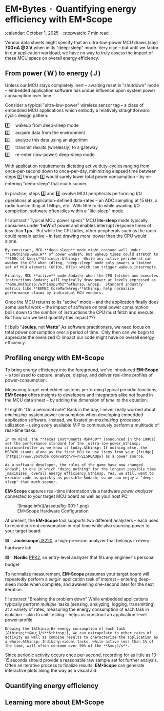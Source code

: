 # EM&bull;Bytes &thinsp;**&#183;**&thinsp; Quantifying energy efficiency with EM&bull;Scope


<!-- --8<-- [start:excerpt] -->

<div class="article-meta" markdown>:calendar: October 1, 2025&thinsp; · :stopwatch: 7 min read</div>

Vendor data sheets might specify that an ultra-low-power MCU draws (say) **700&thinsp;nA @ 3&thinsp;V** when in its "deep-sleep" mode.  Very nice – but until we factor in our application workload, we have no way to truly assess the impact of these MCU specs on overall energy efficiency.
<!-- --8<-- [end:excerpt] -->

## From power (&thinsp;**W**&thinsp;) to energy (&thinsp;**J**&thinsp;)

Unless our MCU stays completely inert &ndash; awaiting reset in "shutdown" mode &ndash; embedded application software has undue influence upon system power consumption over time.

Consider a typical "ultra-low-power" wireless sensor tag &ndash; a class of embedded MCU applications which embody a relatively straightforward cyclic design pattern:

:one: &emsp;wakeup from deep-sleep mode<br>
:two: &emsp;acquire data from the environment<br>
:three: &emsp;analyze this data using an algorithm<br>
:four: &emsp;transmit results (wirelessly) to a gateway<br>
:five: &emsp;re-enter (low-power) deep-sleep mode

With application requirements dictating active duty-cycles ranging from once-per-second down to once-per-day, minimizing elapsed time between steps :one: through :five: would surely lower total power consumption &ndash; by re-entering "deep-sleep" that much sooner.

In practice, steps :two: and :four: involve MCU peripherals performing I/O operations at application-defined data-rates &ndash; an ADC sampling at 15&thinsp;kHz, a radio transmitting at 1&thinsp;Mbps, etc.&thinsp;  With little to do while awaiting I/O completion, software often idles within a "lite-sleep" mode.

!!! abstract "Typical MCU power specs"
    MCU **lite-sleep** mode typically consumes under **1&thinsp;mW** of power and enables interrupt response times of less than **1&thinsp;&mu;s**&thinsp;.&nbsp;  But while the CPU idles, other peripherals such as the radio could remain active &ndash; in fact drawing _more_&thinsp; power than the CPU would alone.

    By constract, MCU **deep-sleep** mode might consume well under **10&thinsp;&mu;W** of power &ndash; but wakeup times could stretch to **100s of &mu;s**&thinsp;.&thinsp;  While any active peripheral can awaken the CPU when idling, "deep-sleep" mode only powers a limited set of MCU elements (GPIOs, RTCs) which can trigger wakeup interrupts.

    Finally, MCU **active** mode &ndash; when the CPU fetches and executes instructions &ndash; will typically draw power at levels expressed as **&mu;W&thinsp;/&thinsp;Mhz**&thinsp;.&nbsp;  Standard industry metrics like **EEMBC CoreMark&reg;**&thinsp; help normalize performance claims by individual MCU vendors.

Once the MCU returns to its "active" mode &ndash; and the application finally does some useful work &ndash; the impact of software on total power consumption boils down to the _number_&thinsp; of instructions the CPU must fetch and execute.&nbsp; But how can we best quantify this impact&thinsp;???

!!! bulb "**Joules**, not **Watts**"
    As software practitioners, we need focus on total power consumption over a period of time.&thinsp; Only then can we begin to appreciate the oversized :wink: impact our code might have on overall energy efficiency.

## Profiling energy with **EM&bull;Scope**

To bring energy efficiency into the foreground, we've introduced **EM&bull;Scope** &ndash; a tool used to capture, analyze, display, and deliver real-time profiles of power-consumption.

Measuring target embedded systems performing typical periodic functions, **EM&bull;Scope** offers insights to developers and integrators alike not found in the MCU data sheet &ndash; by adding the dimension of _time_&thinsp; to the equation.

!!! eighth "On a personal note"
    Back in the day, I never really worried about _minimizing_&thinsp; system power consumption when developing embedded application software.&thinsp; Instead, we fixated on _maximizing_&thinsp; processor utilization &ndash; using every available MIP to continuously perform a multitude of real-time tasks.

    In my mind, the **Texas Instruments MSP430** (announced in the 1990s) set the performance standard for the _ultra-low-power_&thinsp; microcontroller as we know it today.&thinsp; If nothing else, the MSP430 stands alone as the first MCU to use items from your [fridge](https://www.youtube.com/watch?v=nPZISRQAQpw) as a power source.

    As a software developer, the rules of the game have now changed &ndash; to one in which "doing nothing" for the longest possible time _maximizes_ overall energy efficiency.&thinsp; Yes, we still want to execute code as quickly as possible &ndash; so we can enjoy a "deep-sleep" that much sooner.

**EM&bull;Scope** captures real-time information via a hardware _power analyzer_&thinsp; connected to your target MCU board as well as your host PC:

<figure markdown id="fig1">
![Image info](/assets/fig-001-1.png)
<figcaption>EM&bull;Scope Hardware Configuration 
</figure>

At present, the **EM&bull;Scope** tool supports two different analyzers &ndash; each used to record current consumption in real-time while also sourcing power to your target board:

:blue_square: &ensp; **Joulescope** [JS220](https://www.joulescope.com/products/js220-joulescope-precision-energy-analyzer), a high-precision analyzer that belongs in every hardware lab

:blue_square: &ensp; **Nordic** [PPK2](https://www.nordicsemi.com/Products/Development-hardware/Power-Profiler-Kit-2), an entry-level analyzer that fits any engineer's personal budget

To normalize measurement, **EM&bull;Scope** presumes your target board will repeatedly perform a _single_&thinsp; application task of interest &ndash; entering deep-sleep mode when complete, and awakening one-second later for the next iteration.

!!! abstract "Breaking the problem down"
    While embedded applications typically perform _multiple_&thinsp; tasks (sensing, analyzing, logging, transmitting) at a variety of rates, measuring the energy consumption of each task in isolation &ndash; akin to unit-testing &ndash; helps us construct an application-level power-profile

    Knowing the 1&thinsp;Hz energy consumption of each task [&thinsp;**&mu;J/s**&thinsp;], we can extrapolate to other rates of activity as well as combine results to characterize the application as a whole.&thinsp; Indi&shy;vidual tasks, while active less than 1% of the time, will often consume over 90% of the **&mu;J/s**.

Since periodic activity occurs once per-second, recording for as little as 10–15&thinsp;seconds should provide a reasonable raw sample set for further analysis.&thinsp; Often an iterative process to finalize results, **EM&bull;Scope** can generate interactive plots along the way as a visual aid:

## Quantifying energy efficiency

## Learning more about **EM&bull;Scope**

